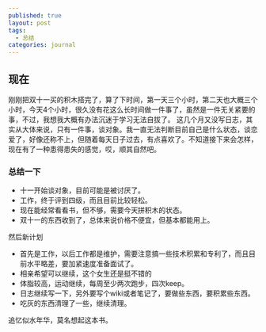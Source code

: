 ```yaml
---
published: true
layout: post
tags:
  - 总结
categories: journal
---
```

## 现在

刚刚把双十一买的积木搭完了，算了下时间，第一天三个小时，第二天也大概三个小时，今天4个小时，很久没有花这么长时间做一件事了，虽然是一件无关紧要的事，不过，我想我大概有办法沉迷于学习无法自拔了。
这几个月又没写日志，其实从大体来说，只有一件事，谈对象。我一直无法判断目前自己是什么状态，谈恋爱了，好像还称不上，但随着每天日子过去，有点喜欢了。不知道接下来会怎样，现在有了一种患得患失的感觉，哎，顺其自然吧。

### 总结一下

- 十一开始谈对象，目前可能是被讨厌了。
- 工作，终于评到四级，而且目前比较轻松。
- 现在能经常看看书，但不够，需要今天拼积木的状态。
- 双十一的东西收到了，总体来说价格不便宜，但基本都能用上。

然后新计划

- 首先是工作，以后工作都是维护，需要注意搞一些技术积累和专利了，而且目前水平略差，要加紧速度准备面试了。
- 相亲希望可以继续，这个女生还是挺不错的
- 体脂较高，运动继续，每周至少两次跑步，四次keep。
- 日志继续写一下，另外要写个wiki或者笔记了，要做些东西，要积累些东西。
- 吃灰的东西清理了一些，继续清理。

追忆似水年华，莫名想起这本书。




